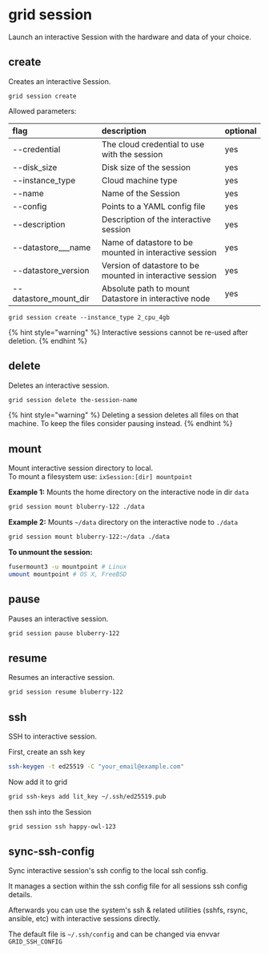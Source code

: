 # grid session

Launch an interactive Session with the hardware and data of your choice.

## create

Creates an interactive Session.

```text
grid session create
```

Allowed parameters:

| flag | description | optional |
| :--- | :--- | :--- |
| --credential | The cloud credential to use with the session | yes |
| --disk\_size | Disk size of the session | yes |
| --instance\_type | Cloud machine type | yes |
| --name | Name of the Session | yes |
| --config | Points to a YAML config file | yes |
| --description | Description of the interactive session | yes |
| --datastore\_\_\_name | Name of datastore to be mounted in interactive session | yes |
| --datastore\_version | Version of datastore to be mounted in interactive session | yes |
| --datastore\_mount\_dir | Absolute path to mount Datastore in interactive node | yes |

```text
grid session create --instance_type 2_cpu_4gb
```

{% hint style="warning" %}
Interactive sessions cannot be re-used after deletion.
{% endhint %}

## delete

Deletes an interactive session.

```bash
grid session delete the-session-name
```

{% hint style="warning" %}
Deleting a session deletes all files on that machine. To keep the files consider pausing instead.
{% endhint %}

## mount

Mount interactive session directory to local.  
To mount a filesystem use: `ixSession:[dir] mountpoint`

**Example 1:** Mounts the home directory on the interactive node in dir `data`

```bash
grid session mount bluberry-122 ./data
```

**Example 2:** Mounts `~/data` directory on the interactive node to `./data`

```bash
grid session mount bluberry-122:~/data ./data
```

**To unmount the session:**

```bash
fusermount3 -u mountpoint # Linux
umount mountpoint # OS X, FreeBSD
```

## pause

Pauses an interactive session.

```bash
grid session pause bluberry-122
```

## resume

Resumes an interactive session.

```bash
grid session resume bluberry-122
```

## ssh

SSH to interactive session.

First, create an ssh key

```bash
ssh-keygen -t ed25519 -C "your_email@example.com"
```

Now add it to grid

```bash
grid ssh-keys add lit_key ~/.ssh/ed25519.pub
```

then ssh into the Session

```bash
grid session ssh happy-owl-123
```

## sync-ssh-config

Sync interactive session's ssh config to the local ssh config.

It manages a section within the ssh config file for all sessions ssh config details.

Afterwards you can use the system's ssh & related utilities \(sshfs, rsync, ansible, etc\) with interactive sessions directly.

The default file is `~/.ssh/config` and can be changed via envvar `GRID_SSH_CONFIG`

